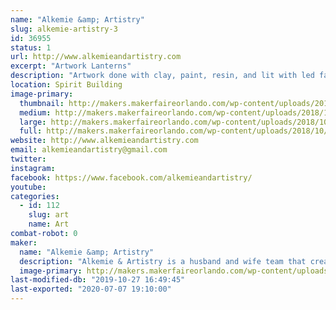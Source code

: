 ```yaml
---
name: "Alkemie &amp; Artistry"
slug: alkemie-artistry-3
id: 36955
status: 1
url: http://www.alkemieandartistry.com
excerpt: "Artwork Lanterns"
description: "Artwork done with clay, paint, resin, and lit with led fairy lights, placed inside lanterns."
location: Spirit Building
image-primary:
  thumbnail: http://makers.makerfaireorlando.com/wp-content/uploads/2018/10/Bannersmb-150x150.jpg
  medium: http://makers.makerfaireorlando.com/wp-content/uploads/2018/10/Bannersmb-300x151.jpg
  large: http://makers.makerfaireorlando.com/wp-content/uploads/2018/10/Bannersmb-1024x516.jpg
  full: http://makers.makerfaireorlando.com/wp-content/uploads/2018/10/Bannersmb.jpg
website: http://www.alkemieandartistry.com
email: alkemieandartistry@gmail.com
twitter: 
instagram: 
facebook: https://www.facebook.com/alkemieandartistry/
youtube: 
categories:
  - id: 112
    slug: art
    name: Art
combat-robot: 0
maker:
  name: "Alkemie &amp; Artistry"
  description: "Alkemie & Artistry is a husband and wife team that create Artwork Lanterns/"
  image-primary: http://makers.makerfaireorlando.com/wp-content/uploads/2017/08/AAA-1024x814.jpg
last-modified-db: "2019-10-27 16:49:45"
last-exported: "2020-07-07 19:10:00"
---
```

